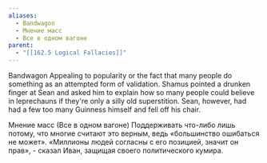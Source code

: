 ```yaml
---
aliases:
  - Bandwagon
  - Мнение масс
  - Все в одном вагоне
parent:
  - "[[162.5 Logical Fallacies]]"
---
```

Bandwagon
Appealing to popularity or the fact that many people do something as an attempted form of validation.
Shamus pointed a drunken finger at Sean and asked him to explain how so many people could believe in leprechauns if they're only a silly old superstition. Sean, however, had had a few too many Guinness himself and fell off his chair.

Мнение масс
(Все в одном вагоне)
Поддерживать что-либо лишь потому, что многие считают это верным, ведь «большинство ошибаться не может».
«Миллионы людей согласны с его позицией, значит он прав», - сказал Иван, защищая своего политического кумира.
